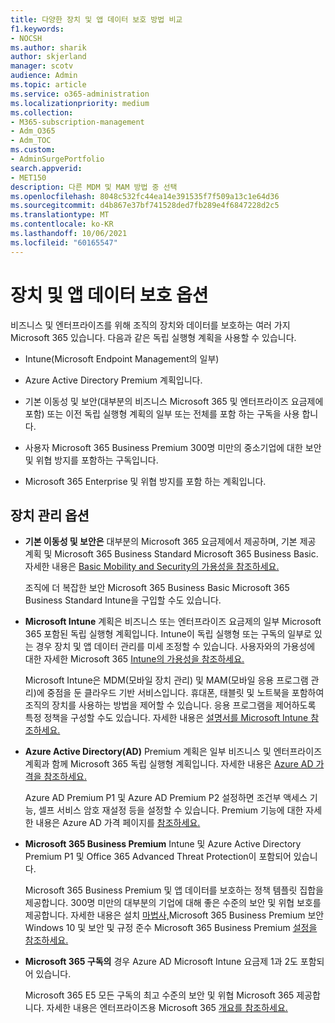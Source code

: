```yaml
---
title: 다양한 장치 및 앱 데이터 보호 방법 비교
f1.keywords:
- NOCSH
ms.author: sharik
author: skjerland
manager: scotv
audience: Admin
ms.topic: article
ms.service: o365-administration
ms.localizationpriority: medium
ms.collection:
- M365-subscription-management
- Adm_O365
- Adm_TOC
ms.custom:
- AdminSurgePortfolio
search.appverid:
- MET150
description: 다른 MDM 및 MAM 방법 중 선택
ms.openlocfilehash: 8048c532fc44ea14e391535f7f509a13c1e64d36
ms.sourcegitcommit: d4b867e37bf741528ded7fb289e4f6847228d2c5
ms.translationtype: MT
ms.contentlocale: ko-KR
ms.lasthandoff: 10/06/2021
ms.locfileid: "60165547"
---
```

# <a name="options-for-protecting-your-devices-and-app-data"></a>장치 및 앱 데이터 보호 옵션

비즈니스 및 엔터프라이즈를 위해 조직의 장치와 데이터를 보호하는 여러 가지 Microsoft 365 있습니다. 다음과 같은 독립 실행형 계획을 사용할 수 있습니다.

- Intune(Microsoft Endpoint Management의 일부)
- Azure Active Directory Premium 계획입니다.
- 기본 이동성 및 보안(대부분의 비즈니스 Microsoft 365 및 엔터프라이즈 요금제에 포함) 또는 이전 독립 실행형 계획의 일부 또는 전체를 포함 하는 구독을 사용 합니다.

- 사용자 Microsoft 365 Business Premium 300명 미만의 중소기업에 대한 보안 및 위협 방지를 포함하는 구독입니다.
- Microsoft 365 Enterprise 및 위협 방지를 포함 하는 계획입니다.

## <a name="device-management-options"></a>장치 관리 옵션

- **기본 이동성 및 보안은** 대부분의 Microsoft 365 요금제에서 제공하며, 기본 제공 계획 및 Microsoft 365 Business Standard Microsoft 365 Business Basic. 자세한 내용은 [Basic Mobility and Security의 가용성을 참조하세요.](../basic-mobility-security/choose-between-basic-mobility-and-security-and-intune.md#availability-of-basic-mobility-and-security-and-intune) 

    조직에 더 복잡한 보안 Microsoft 365 Business Basic Microsoft 365 Business Standard Intune을 구입할 수도 있습니다.
 
- **Microsoft Intune** 계획은 비즈니스 또는 엔터프라이즈 요금제의 일부 Microsoft 365 포함된 독립 실행형 계획입니다. Intune이 독립 실행형 또는 구독의 일부로 있는 경우 장치 및 앱 데이터 관리를 미세 조정할 수 있습니다. 사용자와의 가용성에 대한 자세한 Microsoft 365 [Intune의 가용성을 참조하세요.](../basic-mobility-security/choose-between-basic-mobility-and-security-and-intune.md#availability-of-basic-mobility-and-security-and-intune)

    Microsoft Intune은 MDM(모바일 장치 관리) 및 MAM(모바일 응용 프로그램 관리)에 중점을 둔 클라우드 기반 서비스입니다. 휴대폰, 태블릿 및 노트북을 포함하여 조직의 장치를 사용하는 방법을 제어할 수 있습니다. 응용 프로그램을 제어하도록 특정 정책을 구성할 수도 있습니다. 자세한 내용은 [설명서를 Microsoft Intune 참조하세요.](/mem/intune/)

- **Azure Active Directory(AD)** Premium 계획은 일부 비즈니스 및 엔터프라이즈 계획과 함께 Microsoft 365 독립 실행형 계획입니다. 자세한 내용은 [Azure AD 가격을 참조하세요.](https://azure.microsoft.com/pricing/details/active-directory/)

     Azure AD Premium P1 및 Azure AD Premium P2 설정하면 조건부 액세스 기능, 셀프 서비스 암호 재설정 등을 설정할 수 있습니다. Premium 기능에 대한 자세한 내용은 Azure AD 가격 페이지를 [참조하세요.](https://azure.microsoft.com/pricing/details/active-directory/)
- **Microsoft 365 Business Premium** Intune 및 Azure Active Directory Premium P1 및 Office 365 Advanced Threat Protection이 포함되어 있습니다. 
 
    Microsoft 365 Business Premium 및 앱 데이터를 보호하는 정책 템플릿 집합을 제공합니다. 300명 미만의 대부분의 기업에 대해 좋은 수준의 보안 및 위협 보호를 제공합니다. 자세한 내용은 설치 [마법사,](../../business/set-up.md)Microsoft 365 Business Premium 보안 Windows 10 [](../../business/secure-win-10-pcs.md)및 보안 및 규정 준수 Microsoft 365 Business Premium [설정을 참조하세요.](/security-and-compliance/security-your-business-data.md)

- **Microsoft 365 구독의** 경우 Azure AD Microsoft Intune 요금제 1과 2도 포함되어 있습니다.

    Microsoft 365 E5 모든 구독의 최고 수준의 보안 및 위협 Microsoft 365 제공합니다. 자세한 내용은 엔터프라이즈용 Microsoft 365 [개요를 참조하세요.](../../enterprise/microsoft-365-overview.md)